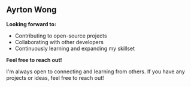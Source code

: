 ## Ayrton Wong

<!-- Hi there! 😃 I'm Ayrton Wong, a high school student based in Canada passionate about UI/UX design and exploring various programming languages. 💻

**Current Skills:**

* 🐍 **Programming Languages:** Python
* 🌐 **Web Development:** HTML, CSS, JavaScript
* 🔧 **Hardware:** Arduino
<!--
**What I'm interested in:**

* 🎨👁 **UI/UX Design:** I find the process of creating user-friendly and visually appealing interfaces fascinating. 
* 🎮🚀 **Game Development (Unity - C#):** I'm eager to learn how to bring interactive experiences to life with Unity and C#.
* 🏆🧠 **Competitive Programming (C++ & Python):** The challenge of solving problems efficiently using C++ and Python is something I want to delve into.
* 🤖📈 **Machine Learning (Python):** I'm curious about the potential of machine learning and its applications using Python. -->

**Looking forward to:**

* Contributing to open-source projects
* Collaborating with other developers
* Continuously learning and expanding my skillset

**Feel free to reach out!**

I'm always open to connecting and learning from others. If you have any projects or ideas, feel free to reach out! 

<!--
**AyrtonW321/AyrtonW321** is a ✨ _special_ ✨ repository because its `README.md` (this file) appears on your GitHub profile.

Here are some ideas to get you started:

- 🔭 I’m currently working on ...
- 🌱 I’m currently learning ...
- 👯 I’m looking to collaborate on ...
- 🤔 I’m looking for help with ...
- 💬 Ask me about ...
- 📫 How to reach me: ...
- 😄 Pronouns: ...
- ⚡ Fun fact: ...
-->
